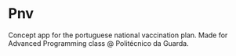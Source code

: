 # Pnv
Concept app for the portuguese national vaccination plan. Made for Advanced Programming class @ Politécnico da Guarda.
